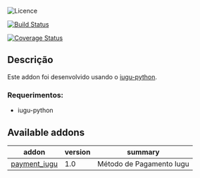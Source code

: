![Licence](https://img.shields.io/badge/licence-AGPL--3-blue.svg)

[![Build Status](https://travis-ci.org/Trust-Code/trustcode-addons.svg?branch=10.0)](https://travis-ci.org/Trust-Code/trustcode-addons)

[![Coverage Status](https://coveralls.io/repos/github/Trust-Code/trustcode-addons/badge.svg?branch=10.0)](https://coveralls.io/github/Trust-Code/trustcode-addons?branch=10.0)

## Descrição ##

Este addon foi desenvolvido usando o [iugu-python](https://github.com/iugu/iugu-python).

### Requerimentos: ###

* iugu-python

Available addons
---------------
addon | version | summary
--- | --- | ---
[payment_iugu](payment_iugu/) | 1.0 | Método de Pagamento Iugu
